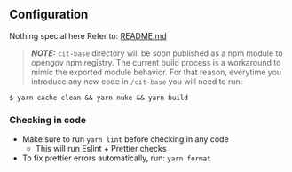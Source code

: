 ## Configuration

Nothing special here Refer to: [README.md](/README.md)

> **_NOTE:_**
> `cit-base` directory will be soon published as a npm module to opengov npm registry.
> The current build process is a workaround to mimic the exported module behavior.
> For that reason, everytime you introduce any new code in `/cit-base` you will need to run:

```
$ yarn cache clean && yarn nuke && yarn build
```

### Checking in code
- Make sure to run `yarn lint` before checking in any code
    - This will run Eslint + Prettier checks
- To fix prettier errors automatically, run: `yarn format`